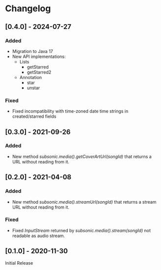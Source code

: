 # Changelog

## [0.4.0] - 2024-07-27

### Added

- Migration to Java 17
- New API implementations:
  - Lists
    - getStarred
    - getStarred2
  - Annotation
    - star
    - unstar

### Fixed

- Fixed incompatibility with time-zoned date time strings in created/starred fields

## [0.3.0] - 2021-09-26

### Added 

- New method *subsonic.media().getCoverArtUrl(songId)* that returns a URL without reading from it.

## [0.2.0] - 2021-04-08

### Added 

- New method *subsonic.media().streamUrl(songId)* that returns a stream URL without reading from it.

### Fixed 

- Fixed *InputStream* returned by *subsonic.media().stream(songId)* not readable as audio stream.

## [0.1.0] - 2020-11-30

Initial Release